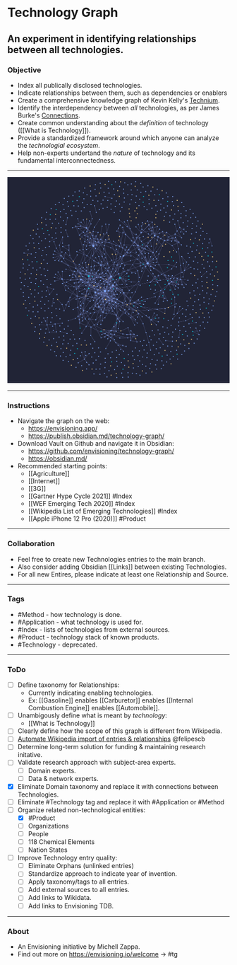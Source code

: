  
# Technology Graph
## An experiment in identifying relationships between all technologies.




### Objective
- Index all publically disclosed technologies.
- Indicate relationships between them, such as dependencies or enablers
- Create a comprehensive knowledge graph of Kevin Kelly's [Technium](https://kk.org/thetechnium/the-seventh-kin/).
- Identify the interdependency between *all* technologies, as per James Burke's [Connections](https://archive.org/details/james-burke-connections_s01e01).
- Create common understanding about the *definition* of technology ([[What is Technology]]).
- Provide a standardized framework around which anyone can analyze the *technologial ecosystem*.
- Help non-experts undertand the *nature* of technology and its fundamental interconnectedness.

---


![TG](/-/img/technology-graph.png)


---

### Instructions
- Navigate the graph on the web:
	- https://envisioning.app/
	- https://publish.obsidian.md/technology-graph/
- Download Vault on Github and navigate it in Obsidian:
	- https://github.com/envisioning/technology-graph/ 
	- https://obsidian.md/
- Recommended starting points:
	- [[Agriculture]]
	- [[Internet]] 
	- [[3G]] 
	- [[Gartner Hype Cycle 2021]] #Index 
	- [[WEF Emerging Tech 2020]] #Index 
	- [[Wikipedia List of Emerging Technologies]] #Index 
	- [[Apple iPhone 12 Pro (2020)]] #Product 

---

### Collaboration
- Feel free to create new Technologies entries to the main branch.
- Also consider adding Obsidian \[[Links\]] between existing Technologies.
- For all new Entires, please indicate at least one Relationship and Source.

---

### Tags
- #Method - how technology is done.
- #Application - what technology is used for.
- #Index - lists of technologies from external sources.
- #Product - technology stack of known products.
- #Technology - deprecated.

---

### ToDo
- [ ] Define taxonomy for Relationships:
	- Currently indicating enabling technologies.
	- Ex: [[Gasoline]] enables [[Carburetor]] enables [[Internal Combustion Engine]] enables [[Automobile]].
- [ ] Unambigously define what is meant by *technology*:
	- [[What is Technology]]
- [ ] Clearly define how the scope of this graph is different from Wikipedia.
- [ ] [Automate Wikipedia import of entries & relationships](https://github.com/envisioning/technology-graph/pull/1) @felipescb
- [ ] Determine long-term solution for funding & maintaining research initative.
- [ ] Validate research approach with subject-area experts.
	- [ ] Domain experts.
	- [ ] Data & network experts.
- [x] Eliminate Domain taxonomy and replace it with connections between Technologies.
- [ ] Eliminate #Technology tag and replace it with #Application or #Method 
- [ ] Organize related non-technological entities:
	- [x] #Product 
	- [ ] Organizations
	- [ ] People
	- [ ] 118 Chemical Elements
	- [ ] Nation States
- [ ] Improve Technology entry quality:
	- [ ] Eliminate Orphans (unlinked entries)
	- [ ] Standardize approach to indicate year of invention.
	- [ ] Apply taxonomy/tags to all entries.
	- [ ] Add external sources to all entries.
	- [ ] Add links to Wikidata.
	- [ ] Add links to Envisioning TDB.

---

### About
- An Envisioning initiative by Michell Zappa.
- Find out more on https://envisioning.io/welcome -> \#tg

